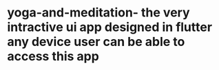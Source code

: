 # yoga-and-meditation- the very intractive ui app designed in flutter any device user can be able to access this app
